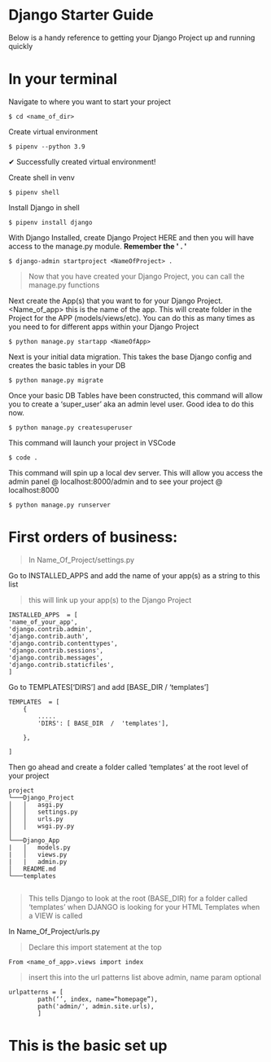 # Django Starter Guide

Below is a handy reference to getting your Django Project up and running quickly

# In your terminal 
Navigate to where you want to start your project

    $ cd <name_of_dir>
Create virtual environment

    $ pipenv --python 3.9
 

✔ Successfully created virtual environment!

Create shell in venv

    $ pipenv shell
Install Django in shell

    $ pipenv install django
With Django Installed, create Django Project HERE and then you will have access to the manage.py module. **Remember the ' . '** 

    $ django-admin startproject <NameOfProject> . 
> Now that you have created your Django Project, you can call the manage.py functions

Next create the App(s) that you want to for your Django Project. <Name_of_app> this is the name of the app. This will create folder in the Project for the APP (models/views/etc). You can do this as many times as you need to for different apps within your Django Project

    $ python manage.py startapp <NameOfApp>

Next is your initial data migration. This takes the base Django config and creates the basic tables in your DB

    $ python manage.py migrate

Once your basic DB Tables have been constructed, this command will allow you to create a ‘super_user’ aka an admin level user. Good idea to do this now.

    $ python manage.py createsuperuser

This command will launch your project in VSCode

    $ code .

This command will spin up a local dev server. This will allow you access the admin panel @ localhost:8000/admin and to see your project @ localhost:8000

    $ python manage.py runserver

  

# First orders of business:

  

> In Name_Of_Project/settings.py

Go to INSTALLED_APPS and add the name of your app(s) as a string to this list

> this will link up your app(s) to the Django Project

    INSTALLED_APPS  = [
    'name_of_your_app',
    'django.contrib.admin',
    'django.contrib.auth',
    'django.contrib.contenttypes',
    'django.contrib.sessions',
    'django.contrib.messages',
    'django.contrib.staticfiles',
    ]

Go to TEMPLATES[‘DIRS’] and add [BASE_DIR / ‘templates’]

    TEMPLATES  = [
	    {
		    .....
		    'DIRS': [ BASE_DIR  /  'templates'],
    
	    },
    
    ]


Then go ahead and create a folder called ‘templates’ at the root level of your project
```
project  
└───Django_Project
│   │   asgi.py
│   │   settings.py
│   │   urls.py
│   │   wsgi.py.py
│   
└───Django_App
|   │   models.py
|   │   views.py
|   |   admin.py
│   README.md
└───templates
	
```

> This tells Django to look at the root (BASE_DIR) for a folder called
> ‘templates’ when DJANGO is looking for your HTML Templates when a VIEW is called

  

In Name_Of_Project/urls.py

> Declare this import statement at the top

    From <name_of_app>.views import index

> insert this into the url patterns list above admin, name param optional

    
    urlpatterns = [
		    path(‘’, index, name=“homepage”),
		    path('admin/', admin.site.urls),
		    ]

# This is the basic set up
